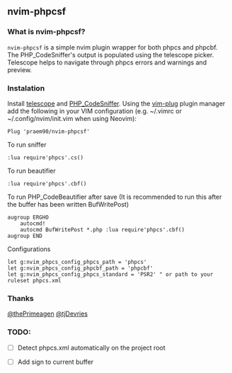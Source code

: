 ## nvim-phpcsf

### What is nvim-phpcsf?
`nvim-phpcsf` is a simple nvim plugin wrapper for both phpcs and phpcbf.
The PHP_CodeSniffer's output is populated using the telescope picker. Telescope helps to navigate through phpcs errors and warnings and preview.


### Instalation
Install [telescope](https://github.com/nvim-telescope/telescope.nvim) and [PHP_CodeSniffer](https://github.com/squizlabs/PHP_CodeSniffer).
Using the [vim-plug](https://github.com/junegunn/vim-plug) plugin manager add the following in your VIM configuration (e.g. ~/.vimrc or ~/.config/nvim/init.vim when using Neovim):

```
Plug 'praem90/nvim-phpcsf'
```

To run sniffer
```
:lua require'phpcs'.cs()
```

To run beautifier
```
:lua require'phpcs'.cbf()
```

To run PHP_CodeBeautifier after save (It is recommended to run this after the buffer has been written BufWritePost)
```
augroup ERGHO
    autocmd!
    autocmd BufWritePost *.php :lua require'phpcs'.cbf()
augroup END
```

Configurations
```
let g:nvim_phpcs_config_phpcs_path = 'phpcs'
let g:nvim_phpcs_config_phpcbf_path = 'phpcbf'
let g:nvim_phpcs_config_phpcs_standard = 'PSR2' " or path to your ruleset phpcs.xml
```

### Thanks
[@thePrimeagen](https://github.com/theprimeagen)
[@tjDevries](https://github.com/tjDevries)

### TODO:
 - [ ] Detect phpcs.xml automatically on the project root
 - [ ] Add sign to current buffer

